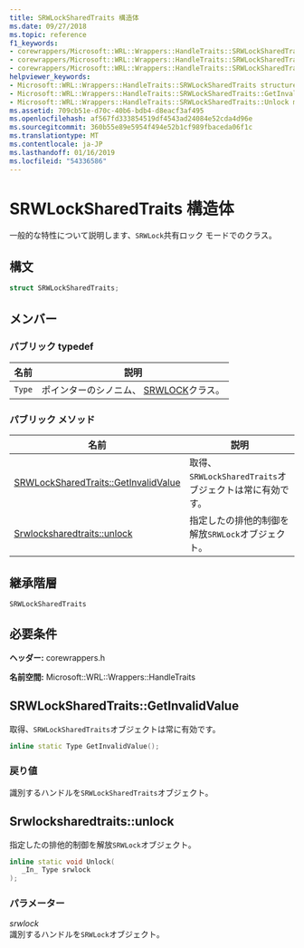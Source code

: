 ```yaml
---
title: SRWLockSharedTraits 構造体
ms.date: 09/27/2018
ms.topic: reference
f1_keywords:
- corewrappers/Microsoft::WRL::Wrappers::HandleTraits::SRWLockSharedTraits
- corewrappers/Microsoft::WRL::Wrappers::HandleTraits::SRWLockSharedTraits::GetInvalidValue
- corewrappers/Microsoft::WRL::Wrappers::HandleTraits::SRWLockSharedTraits::Unlock
helpviewer_keywords:
- Microsoft::WRL::Wrappers::HandleTraits::SRWLockSharedTraits structure
- Microsoft::WRL::Wrappers::HandleTraits::SRWLockSharedTraits::GetInvalidValue method
- Microsoft::WRL::Wrappers::HandleTraits::SRWLockSharedTraits::Unlock method
ms.assetid: 709cb51e-d70c-40b6-bdb4-d8eacf3af495
ms.openlocfilehash: af567fd333854519df4543ad24084e52cda4d96e
ms.sourcegitcommit: 360b55e89e5954f494e52b1cf989fbaceda06f1c
ms.translationtype: MT
ms.contentlocale: ja-JP
ms.lasthandoff: 01/16/2019
ms.locfileid: "54336586"
---
```

# <a name="srwlocksharedtraits-structure"></a>SRWLockSharedTraits 構造体

一般的な特性について説明します、`SRWLock`共有ロック モードでのクラス。

## <a name="syntax"></a>構文

```cpp
struct SRWLockSharedTraits;
```

## <a name="members"></a>メンバー

### <a name="public-typedefs"></a>パブリック typedef

名前   | 説明
------ | --------------------------------------------------------------------------
`Type` | ポインターのシノニム、 [SRWLOCK](srwlock-class.md)クラス。

### <a name="public-methods"></a>パブリック メソッド

名前                                                     | 説明
-------------------------------------------------------- | -----------------------------------------------------------------
[SRWLockSharedTraits::GetInvalidValue](#getinvalidvalue) | 取得、`SRWLockSharedTraits`オブジェクトは常に有効です。
[Srwlocksharedtraits::unlock](#unlock)                   | 指定したの排他的制御を解放`SRWLock`オブジェクト。

## <a name="inheritance-hierarchy"></a>継承階層

`SRWLockSharedTraits`

## <a name="requirements"></a>必要条件

**ヘッダー:** corewrappers.h

**名前空間:** Microsoft::WRL::Wrappers::HandleTraits

## <a name="getinvalidvalue"></a>SRWLockSharedTraits::GetInvalidValue

取得、`SRWLockSharedTraits`オブジェクトは常に有効です。

```cpp
inline static Type GetInvalidValue();
```

### <a name="return-value"></a>戻り値

識別するハンドルを`SRWLockSharedTraits`オブジェクト。

## <a name="unlock"></a>Srwlocksharedtraits::unlock

指定したの排他的制御を解放`SRWLock`オブジェクト。

```cpp
inline static void Unlock(
   _In_ Type srwlock
);
```

### <a name="parameters"></a>パラメーター

*srwlock*<br/>
識別するハンドルを`SRWLock`オブジェクト。
